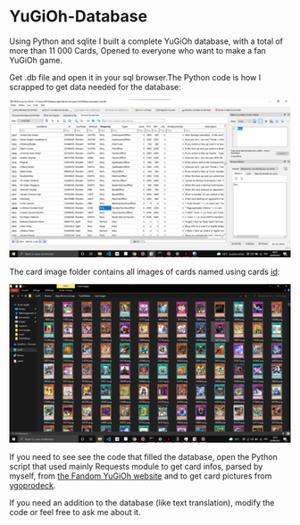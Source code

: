 # YuGiOh-Database
Using Python and sqlite I built a complete YuGiOh database, with a total of more than 11 000 Cards, Opened to everyone who want to make a fan YuGiOh game.

Get .db file and open it in your sql browser.The Python code is how I scrapped to get data needed for the database:




![image](https://raw.githubusercontent.com/Wildric-Auric/YuGiOh-Database/main/YuGiOh%20DB.png)





The card image folder contains all images of cards named using cards [id](https://yugioh.fandom.com/wiki/Passcode):




![image](https://raw.githubusercontent.com/Wildric-Auric/YuGiOh-Database/main/Cards.png)




If you need to see see the code that filled the database, open the Python script that used mainly Requests module to get card infos, parsed by myself, from [the Fandom YuGiOh website](https://yugioh.fandom.com/wiki/Wiki_Yu-Gi-Oh!) and to get card pictures from [ygoprodeck](https://db.ygoprodeck.com/).

If you need an addition to the database (like text translation), modify the code or feel free to ask me about it.
